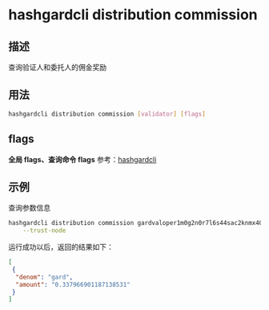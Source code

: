 # hashgardcli distribution commission

## 描述

查询验证人和委托人的佣金奖励
## 用法

```bash
hashgardcli distribution commission [validator] [flags]
```

## flags

**全局 flags、查询命令 flags** 参考：[hashgardcli](../README.md)

## 示例

查询参数信息

```bash
hashgardcli distribution commission gardvaloper1m0g2n0r7l6s44sac2knmx40hlsdyv4esgcwg8w \
    --trust-node


```

运行成功以后，返回的结果如下：

```json
[
 {
  "denom": "gard",
  "amount": "0.337966901187138531"
 }
]
```
